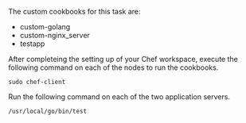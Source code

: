 The custom cookbooks for this task are:

* custom-golang
* custom-nginx_server
* testapp

After completeing the setting up of your Chef workspace, execute the following command on each of the nodes to run the cookbooks.

    sudo chef-client

Run the following command on each of the two application servers.

    /usr/local/go/bin/test

